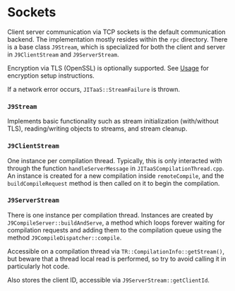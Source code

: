 <!--
Copyright (c) 2000, 2019 IBM Corp. and others

This program and the accompanying materials are made available under
the terms of the Eclipse Public License 2.0 which accompanies this
distribution and is available at https://www.eclipse.org/legal/epl-2.0/
or the Apache License, Version 2.0 which accompanies this distribution and
is available at https://www.apache.org/licenses/LICENSE-2.0.

This Source Code may also be made available under the following
Secondary Licenses when the conditions for such availability set
forth in the Eclipse Public License, v. 2.0 are satisfied: GNU
General Public License, version 2 with the GNU Classpath
Exception [1] and GNU General Public License, version 2 with the
OpenJDK Assembly Exception [2].

[1] https://www.gnu.org/software/classpath/license.html
[2] http://openjdk.java.net/legal/assembly-exception.html

SPDX-License-Identifier: EPL-2.0 OR Apache-2.0 OR GPL-2.0 WITH Classpath-exception-2.0 OR LicenseRef-GPL-2.0 WITH Assembly-exception
-->

# Sockets

Client server communication via TCP sockets is the default communication backend. The implementation mostly resides within the `rpc` directory. There is a base class `J9Stream`, which is specialized for both the client and server in `J9ClientStream` and `J9ServerStream`.

Encryption via TLS (OpenSSL) is optionally supported. See [Usage](Usage.md) for encryption setup instructions.

If a network error occurs, `JITaaS::StreamFailure` is thrown.

### `J9Stream`
Implements basic functionality such as stream initialization (with/without TLS), reading/writing objects to streams, and stream cleanup.

### `J9ClientStream`

One instance per compilation thread. Typically, this is only interacted with through the function `handleServerMessage` in `JITaaSCompilationThread.cpp`. An instance is created for a new compilation inside `remoteCompile`, and the `buildCompileRequest` method is then called on it to begin the compilation.

### `J9ServerStream`

There is one instance per compilation thread. Instances are created by `J9CompileServer::buildAndServe`, a method which loops forever waiting for compilation requests and adding them to the compilation queue using the method `J9CompileDispatcher::compile`.

Accessible on a compilation thread via `TR::CompilationInfo::getStream()`, but beware that a thread local read is performed, so try to avoid calling it in particularly hot code.

Also stores the client ID, accessible via `J9ServerStream::getClientId`.
